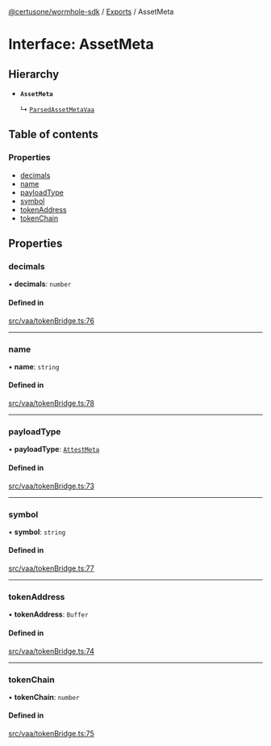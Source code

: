 [@certusone/wormhole-sdk](../README.md) / [Exports](../modules.md) / AssetMeta

# Interface: AssetMeta

## Hierarchy

- **`AssetMeta`**

  ↳ [`ParsedAssetMetaVaa`](ParsedAssetMetaVaa.md)

## Table of contents

### Properties

- [decimals](AssetMeta.md#decimals)
- [name](AssetMeta.md#name)
- [payloadType](AssetMeta.md#payloadtype)
- [symbol](AssetMeta.md#symbol)
- [tokenAddress](AssetMeta.md#tokenaddress)
- [tokenChain](AssetMeta.md#tokenchain)

## Properties

### decimals

• **decimals**: `number`

#### Defined in

[src/vaa/tokenBridge.ts:76](https://github.com/wormhole-foundation/wormhole/blob/7bc96a1e/sdk/js/src/vaa/tokenBridge.ts#L76)

___

### name

• **name**: `string`

#### Defined in

[src/vaa/tokenBridge.ts:78](https://github.com/wormhole-foundation/wormhole/blob/7bc96a1e/sdk/js/src/vaa/tokenBridge.ts#L78)

___

### payloadType

• **payloadType**: [`AttestMeta`](../enums/TokenBridgePayload.md#attestmeta)

#### Defined in

[src/vaa/tokenBridge.ts:73](https://github.com/wormhole-foundation/wormhole/blob/7bc96a1e/sdk/js/src/vaa/tokenBridge.ts#L73)

___

### symbol

• **symbol**: `string`

#### Defined in

[src/vaa/tokenBridge.ts:77](https://github.com/wormhole-foundation/wormhole/blob/7bc96a1e/sdk/js/src/vaa/tokenBridge.ts#L77)

___

### tokenAddress

• **tokenAddress**: `Buffer`

#### Defined in

[src/vaa/tokenBridge.ts:74](https://github.com/wormhole-foundation/wormhole/blob/7bc96a1e/sdk/js/src/vaa/tokenBridge.ts#L74)

___

### tokenChain

• **tokenChain**: `number`

#### Defined in

[src/vaa/tokenBridge.ts:75](https://github.com/wormhole-foundation/wormhole/blob/7bc96a1e/sdk/js/src/vaa/tokenBridge.ts#L75)
